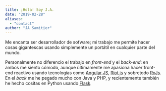 ```yaml
---
title: ¡Hola! Soy J.A.
date: "2019-02-28"
aliases:
  - "contact"
author: "JA Samitier"
---
```


Me encanta ser desarrollador de sofware; mi trabajo me permite hacer cosas gigantescas usando simplemente un portátil en cualquier parte del mundo.

Personalmente no diferencio el trabajo en _front-end_ y el _back-end_: en ambos me siento cómodo, aunque últimamente me apasiona hacer front-end reactivo usando tecnologías como [Angular JS](https://angularjs.org), [Riot.js](https://github.com/riot/riot) y sobretodo [RxJs](https://github.com/reactivex/rxjs). En el _back_ me he pegado mucho con Java y PHP, y recientemente también he hecho cositas en Python usando [Flask](https://github.com/pallets/flask).
